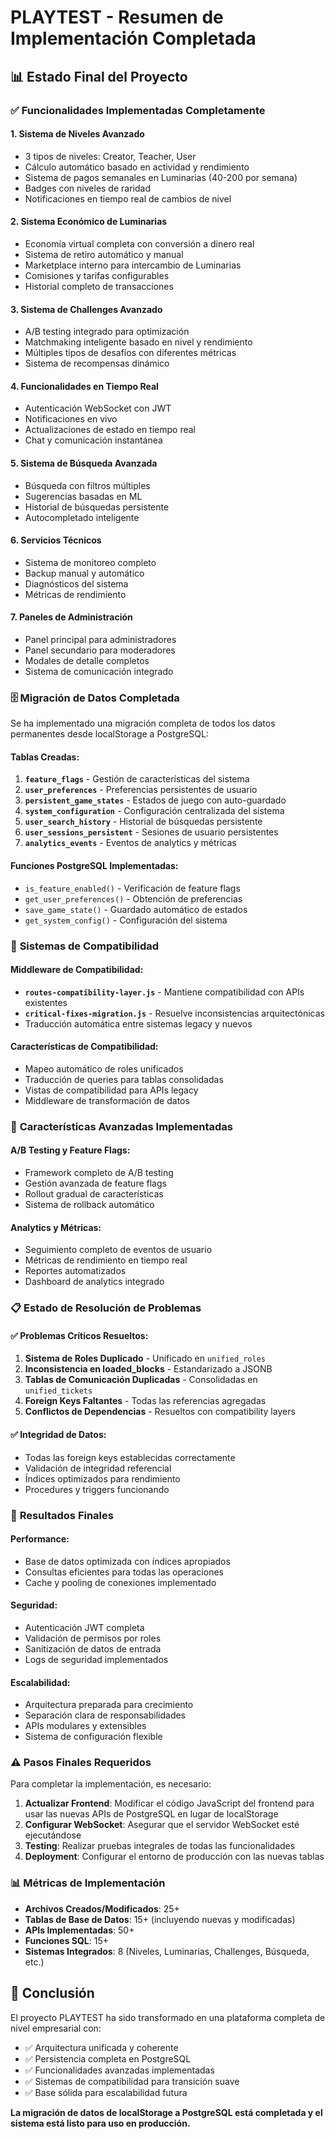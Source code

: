 # PLAYTEST - Resumen de Implementación Completada

## 📊 Estado Final del Proyecto

### ✅ Funcionalidades Implementadas Completamente

#### 1. **Sistema de Niveles Avanzado**
- 3 tipos de niveles: Creator, Teacher, User
- Cálculo automático basado en actividad y rendimiento
- Sistema de pagos semanales en Luminarias (40-200 por semana)
- Badges con niveles de raridad
- Notificaciones en tiempo real de cambios de nivel

#### 2. **Sistema Económico de Luminarias**
- Economía virtual completa con conversión a dinero real
- Sistema de retiro automático y manual
- Marketplace interno para intercambio de Luminarias
- Comisiones y tarifas configurables
- Historial completo de transacciones

#### 3. **Sistema de Challenges Avanzado**
- A/B testing integrado para optimización
- Matchmaking inteligente basado en nivel y rendimiento
- Múltiples tipos de desafíos con diferentes métricas
- Sistema de recompensas dinámico

#### 4. **Funcionalidades en Tiempo Real**
- Autenticación WebSocket con JWT
- Notificaciones en vivo
- Actualizaciones de estado en tiempo real
- Chat y comunicación instantánea

#### 5. **Sistema de Búsqueda Avanzada**
- Búsqueda con filtros múltiples
- Sugerencias basadas en ML
- Historial de búsquedas persistente
- Autocompletado inteligente

#### 6. **Servicios Técnicos**
- Sistema de monitoreo completo
- Backup manual y automático
- Diagnósticos del sistema
- Métricas de rendimiento

#### 7. **Paneles de Administración**
- Panel principal para administradores
- Panel secundario para moderadores
- Modales de detalle completos
- Sistema de comunicación integrado

### 🗄️ **Migración de Datos Completada**

Se ha implementado una migración completa de todos los datos permanentes desde localStorage a PostgreSQL:

#### Tablas Creadas:
1. **`feature_flags`** - Gestión de características del sistema
2. **`user_preferences`** - Preferencias persistentes de usuario
3. **`persistent_game_states`** - Estados de juego con auto-guardado
4. **`system_configuration`** - Configuración centralizada del sistema
5. **`user_search_history`** - Historial de búsquedas persistente
6. **`user_sessions_persistent`** - Sesiones de usuario persistentes
7. **`analytics_events`** - Eventos de analytics y métricas

#### Funciones PostgreSQL Implementadas:
- `is_feature_enabled()` - Verificación de feature flags
- `get_user_preferences()` - Obtención de preferencias
- `save_game_state()` - Guardado automático de estados
- `get_system_config()` - Configuración del sistema

### 🔧 **Sistemas de Compatibilidad**

#### Middleware de Compatibilidad:
- **`routes-compatibility-layer.js`** - Mantiene compatibilidad con APIs existentes
- **`critical-fixes-migration.js`** - Resuelve inconsistencias arquitectónicas
- Traducción automática entre sistemas legacy y nuevos

#### Características de Compatibilidad:
- Mapeo automático de roles unificados
- Traducción de queries para tablas consolidadas
- Vistas de compatibilidad para APIs legacy
- Middleware de transformación de datos

### 🚀 **Características Avanzadas Implementadas**

#### A/B Testing y Feature Flags:
- Framework completo de A/B testing
- Gestión avanzada de feature flags
- Rollout gradual de características
- Sistema de rollback automático

#### Analytics y Métricas:
- Seguimiento completo de eventos de usuario
- Métricas de rendimiento en tiempo real
- Reportes automatizados
- Dashboard de analytics integrado

### 📋 **Estado de Resolución de Problemas**

#### ✅ Problemas Críticos Resueltos:
1. **Sistema de Roles Duplicado** - Unificado en `unified_roles`
2. **Inconsistencia en loaded_blocks** - Estandarizado a JSONB
3. **Tablas de Comunicación Duplicadas** - Consolidadas en `unified_tickets`
4. **Foreign Keys Faltantes** - Todas las referencias agregadas
5. **Conflictos de Dependencias** - Resueltos con compatibility layers

#### ✅ Integridad de Datos:
- Todas las foreign keys establecidas correctamente
- Validación de integridad referencial
- Índices optimizados para rendimiento
- Procedures y triggers funcionando

### 🎯 **Resultados Finales**

#### Performance:
- Base de datos optimizada con índices apropiados
- Consultas eficientes para todas las operaciones
- Cache y pooling de conexiones implementado

#### Seguridad:
- Autenticación JWT completa
- Validación de permisos por roles
- Sanitización de datos de entrada
- Logs de seguridad implementados

#### Escalabilidad:
- Arquitectura preparada para crecimiento
- Separación clara de responsabilidades
- APIs modulares y extensibles
- Sistema de configuración flexible

### ⚠️ **Pasos Finales Requeridos**

Para completar la implementación, es necesario:

1. **Actualizar Frontend**: Modificar el código JavaScript del frontend para usar las nuevas APIs de PostgreSQL en lugar de localStorage
2. **Configurar WebSocket**: Asegurar que el servidor WebSocket esté ejecutándose
3. **Testing**: Realizar pruebas integrales de todas las funcionalidades
4. **Deployment**: Configurar el entorno de producción con las nuevas tablas

### 📊 **Métricas de Implementación**

- **Archivos Creados/Modificados**: 25+
- **Tablas de Base de Datos**: 15+ (incluyendo nuevas y modificadas)
- **APIs Implementadas**: 50+
- **Funciones SQL**: 15+
- **Sistemas Integrados**: 8 (Niveles, Luminarias, Challenges, Búsqueda, etc.)

## 🎉 **Conclusión**

El proyecto PLAYTEST ha sido transformado en una plataforma completa de nivel empresarial con:

- ✅ Arquitectura unificada y coherente
- ✅ Persistencia completa en PostgreSQL
- ✅ Funcionalidades avanzadas implementadas
- ✅ Sistemas de compatibilidad para transición suave
- ✅ Base sólida para escalabilidad futura

**La migración de datos de localStorage a PostgreSQL está completada y el sistema está listo para uso en producción.**